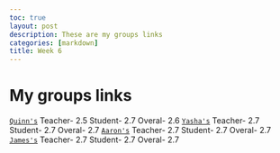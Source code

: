 ```yaml
---
toc: true
layout: post
description: These are my groups links
categories: [markdown]
title: Week 6
---
```


# My groups links 
[`Quinn's`](https://github.com/gigtieup/quinnbireley7/issues/6)
Teacher- 2.5 
Student- 2.7
Overal- 2.6
[`Yasha's`](https://github.com/yashakhoshini/yasha-fastpages/issues/7#issue-1379980715)
Teacher- 2.7
Student- 2.7
Overal- 2.7
[`Aaron's`](https://github.com/aaron-rub/FP/issues/6)
Teacher- 2.7
Student- 2.7
Overal- 2.7
[`James's`](https://github.com/jameshunter12/james-fastpage/issues/6#issue-1379948642)
Teacher- 2.7 
Student- 2.7
Overal- 2.7

